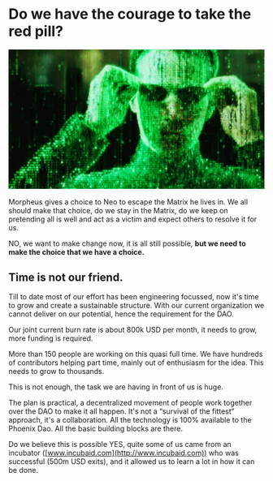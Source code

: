 
# Do we have the courage to take the red pill?


![alt_text](../img/matrix_leo.png "image_tooltip")


Morpheus gives a choice to Neo to escape the Matrix he lives in. We all should make that choice, do we stay in the Matrix, do we keep on pretending all is well and act as a victim and expect others to resolve it for us. 

NO, we want to make change now, 
it is all still possible, **but we need to make the choice that we have a choice.**


## Time is not our friend.

Till to date most of our effort has been engineering focussed, now it's time to grow and create a sustainable structure. With our current organization we cannot deliver on our potential, hence the requirement for the DAO.

Our joint current burn rate is about 800k USD per month, it needs to grow, more funding is required.

More than 150 people are working on this quasi full time. We have hundreds of contributors helping part time, mainly out of enthusiasm for the idea. This needs to grow to thousands.

This is not enough, the task we are having in front of us is huge.

The plan is practical, a decentralized movement of people work together over the DAO to make it all happen. It's not a “survival of the fittest” approach, it's a collaboration. All the technology is 100% available to the Phoenix Dao. All the basic building blocks are there.

Do we believe this is possible YES, quite some of us came from an incubator ([www.incubaid.com](http://www.incubaid.com)) who was successful (500m USD exits), and it allowed us to learn a lot in how it can be done. 
